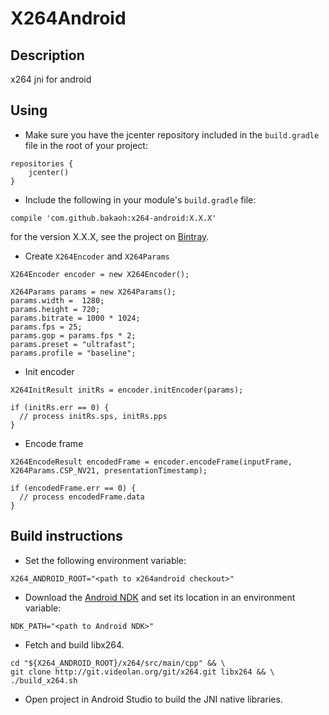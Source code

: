 # X264Android #

## Description ##

x264 jni for android

## Using ##

* Make sure you have the jcenter repository included in the `build.gradle` file in the root of your project:

```
repositories {
    jcenter()
}
```

*  Include the following in your module's `build.gradle` file:

```
compile 'com.github.bakaoh:x264-android:X.X.X'
```

for the version X.X.X, see the project on [Bintray](https://bintray.com/bakaoh/maven/x264-android).

* Create `X264Encoder` and `X264Params`

```
X264Encoder encoder = new X264Encoder();

X264Params params = new X264Params();
params.width =  1280;
params.height = 720;
params.bitrate = 1000 * 1024;
params.fps = 25;
params.gop = params.fps * 2;
params.preset = "ultrafast";
params.profile = "baseline";
```

* Init encoder

```
X264InitResult initRs = encoder.initEncoder(params);

if (initRs.err == 0) {
  // process initRs.sps, initRs.pps
}
```

* Encode frame

```
X264EncodeResult encodedFrame = encoder.encodeFrame(inputFrame, X264Params.CSP_NV21, presentationTimestamp);

if (encodedFrame.err == 0) {
  // process encodedFrame.data
}
```

## Build instructions ##

* Set the following environment variable:

```
X264_ANDROID_ROOT="<path to x264android checkout>"
```

* Download the [Android NDK][] and set its location in an environment variable:

[Android NDK]: https://developer.android.com/tools/sdk/ndk/index.html

```
NDK_PATH="<path to Android NDK>"
```

* Fetch and build libx264.

```
cd "${X264_ANDROID_ROOT}/x264/src/main/cpp" && \
git clone http://git.videolan.org/git/x264.git libx264 && \
./build_x264.sh
```

* Open project in Android Studio to build the JNI native libraries.

